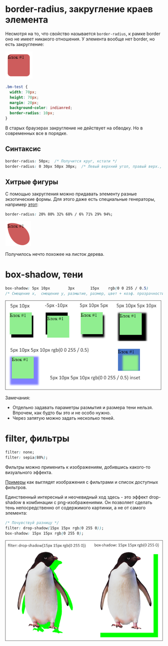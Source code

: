 # border-radius, закругление краев элемента

Несмотря на то, что свойство называется `border-radius`, к рамке border оно не имеет никакого отношения. У элемента вообще нет border, но есть закругление:

<img src="img/border-radius.png" alt="border-radius" style="zoom:80%;" />

```css
.bm-test {
  width: 70px;
  height: 70px;
  margin: 20px;
  background-color: indianred;
  border-radius: 10px;
}
```

В старых браузерах закругление не действует на обводку. Но в современных все в порядке.

## Синтаксис

```css
border-radius: 50px;  /* Получится круг, кстати */
border-radius: 0 30px 50px 30px;  /* Левый верхний угол, правый верх., правый нижний, левый нижний */
```

## Хитрые фигуры

С помощью закругления можно придавать элементу разные экзотические формы. Для этого даже есть специальные генераторы, например [этот](https://9elements.github.io/fancy-border-radius/):

```css
border-radius: 20% 80% 32% 68% / 6% 71% 29% 94%;
```

<img src="img/fancy-shape.png" alt="fancy-shape" style="zoom:80%;" />

Получилось нечто похожее на листок дерева.

# box-shadow, тени

```css
box-shadow: 5px 10px        3px       15px    rgb(0 0 255 / 0.5)         inset, следующая тень;
/* Смещение x,  смещение y, размытие, размер, цвет + коэф. прозрачности, направление внутрь */
```

<img src="img/box-shadow.png" alt="box-shadow" style="zoom:80%;" />

Замечания:

* Отдельно задавать параметры размытия и размера тени нельзя. Впрочем, как будто бы это и не особо нужно.
* Через запятую можно задать несколько теней.

# filter, фильтры

```css
filter: none;
filter: sepia(80%);
```

Фильтры можно применить к изображениям, добившись какого-то визуального эффекта.

[Примеры](https://html5css.ru/cssref/css3_pr_filter.php) как выглядят изображения с фильтрами и список доступных фильтров.

Единственный интересный и неочевидный ход здесь - это эффект drop-shadow в комбинации с png-изображениями. Он позволяет сделать тень непосредственно от содержимого картинки, а не от самого элемента:

```css
/* Почувствуй разницу */
filter: drop-shadow(15px 15px rgb(0 255 0));
box-shadow: 15px 15px rgb(0 255 0);
```

<img src="img/filter-vs-box_shadow.png" alt="filter-vs-box_shadow" style="zoom:80%;" />